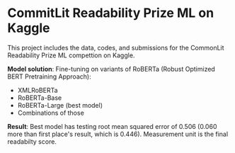 # CommitLit Readability Prize ML on Kaggle

This project includes the data, codes, and submissions for the CommonLit Readability Prize ML compettion on Kaggle. 

<b>Model solution</b>: Fine-tuning on variants of RoBERTa (Robust Optimized BERT Pretraining Approach): 
* XMLRoBERTa
* RoBERTa-Base
* RoBERTa-Large (best model)
* Combinations of those

<b>Result</b>: Best model has testing root mean squared error of 0.506 (0.060 more than first place's result, which is 0.446). Measurement unit is the final readabilty score.

